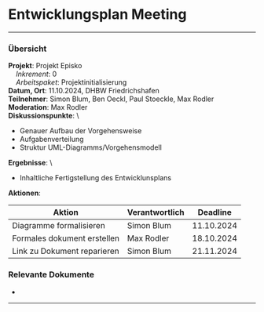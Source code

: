# Entwicklungsplan Meeting

---

### Übersicht

**Projekt**: Projekt Episko \
&nbsp;&nbsp;&nbsp;&nbsp;_Inkrement_: 0 \
&nbsp;&nbsp;&nbsp;&nbsp;_Arbeitspaket_: Projektinitialisierung \
**Datum, Ort**: 11.10.2024, DHBW Friedrichshafen\
**Teilnehmer**: Simon Blum, Ben Oeckl, Paul Stoeckle, Max Rodler\
**Moderation**: Max Rodler\
**Diskussionspunkte**: \

- Genauer Aufbau der Vorgehensweise
- Aufgabenverteilung
- Struktur UML-Diagramms/Vorgehensmodell

**Ergebnisse**: \

- Inhaltliche Fertigstellung des Entwicklunsplans

**Aktionen**:

| Aktion                      | Verantwortlich | Deadline   |
|-----------------------------|----------------|------------|
| Diagramme formalisieren     | Simon Blum     | 11.10.2024 |
| Formales dokument erstellen | Max Rodler     | 18.10.2024 |
| Link zu Dokument reparieren | Simon Blum     | 21.11.2024 | 

### Relevante Dokumente

- [](Entwicklungsplan.md)

---
